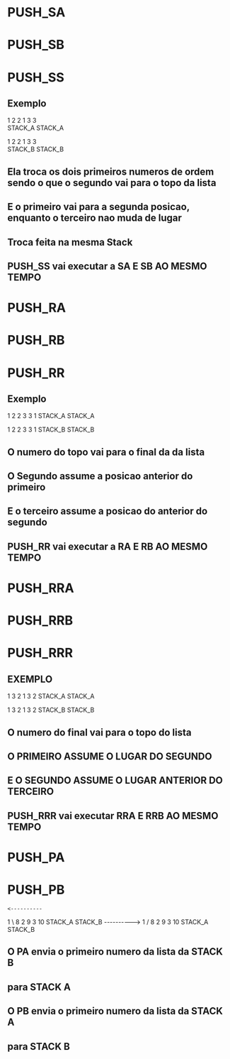 


# PUSH_SA
# PUSH_SB
# PUSH_SS
## Exemplo

1                2
2                1
3                3   
STACK_A         STACK_A

1                2
2                1
3                3   
STACK_B         STACK_B


## Ela troca os dois primeiros numeros de ordem sendo o que o segundo vai para o topo da lista
## E o primeiro vai para a segunda posicao, enquanto o terceiro nao muda de lugar
## Troca feita na mesma Stack
## PUSH_SS vai executar a SA E SB AO MESMO TEMPO

# PUSH_RA
# PUSH_RB
# PUSH_RR
## Exemplo

1                2
2                3
3                1
STACK_A         STACK_A

1                2
2                3
3                1
STACK_B         STACK_B

## O numero do topo vai para o final da da lista
## O Segundo assume a posicao anterior do primeiro
## E o terceiro assume a posicao do anterior do segundo
## PUSH_RR vai executar a RA E RB AO MESMO TEMPO


# PUSH_RRA
# PUSH_RRB
# PUSH_RRR
## EXEMPLO

1                3
2                1
3                2
STACK_A         STACK_A

1                3
2                1
3                2
STACK_B         STACK_B

## O numero do final vai para o topo do lista
## O PRIMEIRO ASSUME O LUGAR DO SEGUNDO
## E O SEGUNDO ASSUME O LUGAR ANTERIOR DO TERCEIRO
## PUSH_RRR vai executar RRA E RRB AO MESMO TEMPO

# PUSH_PA
# PUSH_PB

    <----------
1              \ 8
2                9
3                10
STACK_A         STACK_B
    ---------->
1 /              8
2                9
3                10
STACK_A         STACK_B

## O PA envia o primeiro numero da lista da STACK B
## para STACK A
## O PB envia o primeiro numero da lista da STACK A
## para STACK B
